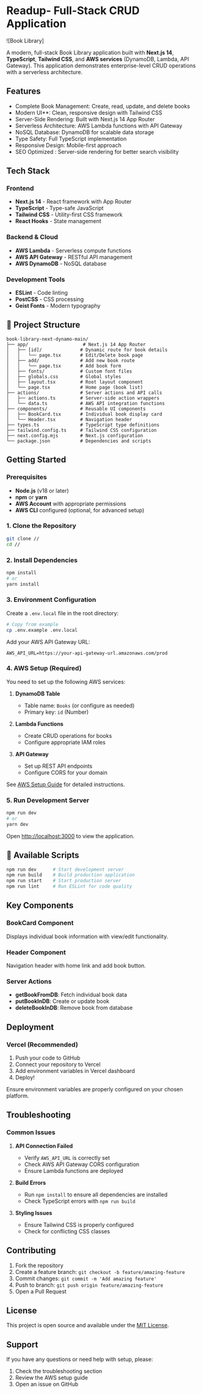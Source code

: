 # Readup- Full-Stack CRUD Application

![Book Library]

A modern, full-stack Book Library application built with **Next.js 14**, **TypeScript**, **Tailwind CSS**, and **AWS services** (DynamoDB, Lambda, API Gateway). This application demonstrates enterprise-level CRUD operations with a serverless architecture.

## Features

- Complete Book Management: Create, read, update, and delete books
-  Modern UI**: Clean, responsive design with Tailwind CSS
- Server-Side Rendering: Built with Next.js 14 App Router
- Serverless Architecture: AWS Lambda functions with API Gateway
- NoSQL Database: DynamoDB for scalable data storage
- Type Safety: Full TypeScript implementation
- Responsive Design: Mobile-first approach
- SEO Optimized : Server-side rendering for better search visibility

##  Tech Stack

### Frontend
- **Next.js 14** - React framework with App Router
- **TypeScript** - Type-safe JavaScript
- **Tailwind CSS** - Utility-first CSS framework
- **React Hooks** - State management

### Backend & Cloud
- **AWS Lambda** - Serverless compute functions
- **AWS API Gateway** - RESTful API management
- **AWS DynamoDB** - NoSQL database

### Development Tools
- **ESLint** - Code linting
- **PostCSS** - CSS processing
- **Geist Fonts** - Modern typography

## 📁 Project Structure

```
book-library-next-dynamo-main/
├── app/                    # Next.js 14 App Router
│   ├── [id]/              # Dynamic route for book details
│   │   └── page.tsx       # Edit/Delete book page
│   ├── add/               # Add new book route
│   │   └── page.tsx       # Add book form
│   ├── fonts/             # Custom font files
│   ├── globals.css        # Global styles
│   ├── layout.tsx         # Root layout component
│   └── page.tsx           # Home page (book list)
├── actions/               # Server actions and API calls
│   ├── actions.ts         # Server-side action wrappers
│   └── data.ts            # AWS API integration functions
├── components/            # Reusable UI components
│   ├── BookCard.tsx       # Individual book display card
│   └── Header.tsx         # Navigation header
├── types.ts               # TypeScript type definitions
├── tailwind.config.ts     # Tailwind CSS configuration
├── next.config.mjs        # Next.js configuration
└── package.json           # Dependencies and scripts
```

## Getting Started

### Prerequisites

- **Node.js** (v18 or later)
- **npm** or **yarn**
- **AWS Account** with appropriate permissions
- **AWS CLI** configured (optional, for advanced setup)

### 1. Clone the Repository

```bash
git clone //
cd //
```

### 2. Install Dependencies

```bash
npm install
# or
yarn install
```

### 3. Environment Configuration

Create a `.env.local` file in the root directory:

```bash
# Copy from example
cp .env.example .env.local
```

Add your AWS API Gateway URL:

```env
AWS_API_URL=https://your-api-gateway-url.amazonaws.com/prod
```

### 4. AWS Setup (Required)

You need to set up the following AWS services:

1. **DynamoDB Table**
   - Table name: `Books` (or configure as needed)
   - Primary key: `id` (Number)

2. **Lambda Functions**
   - Create CRUD operations for books
   - Configure appropriate IAM roles

3. **API Gateway**
   - Set up REST API endpoints
   - Configure CORS for your domain

See [AWS Setup Guide](#aws-setup-detailed) for detailed instructions.

### 5. Run Development Server

```bash
npm run dev
# or
yarn dev
```

Open [http://localhost:3000](http://localhost:3000) to view the application.

## 🔧 Available Scripts

```bash
npm run dev      # Start development server
npm run build    # Build production application
npm run start    # Start production server
npm run lint     # Run ESLint for code quality
```

## Key Components

### BookCard Component
Displays individual book information with view/edit functionality.

### Header Component
Navigation header with home link and add book button.

### Server Actions
- **getBookFromDB**: Fetch individual book data
- **putBookInDB**: Create or update book
- **deleteBookInDB**: Remove book from database

## Deployment

### Vercel (Recommended)

1. Push your code to GitHub
2. Connect your repository to Vercel
3. Add environment variables in Vercel dashboard
4. Deploy!

Ensure environment variables are properly configured on your chosen platform.

## Troubleshooting

### Common Issues

1. **API Connection Failed**
   - Verify `AWS_API_URL` is correctly set
   - Check AWS API Gateway CORS configuration
   - Ensure Lambda functions are deployed

2. **Build Errors**
   - Run `npm install` to ensure all dependencies are installed
   - Check TypeScript errors with `npm run build`

3. **Styling Issues**
   - Ensure Tailwind CSS is properly configured
   - Check for conflicting CSS classes

## Contributing

1. Fork the repository
2. Create a feature branch: `git checkout -b feature/amazing-feature`
3. Commit changes: `git commit -m 'Add amazing feature'`
4. Push to branch: `git push origin feature/amazing-feature`
5. Open a Pull Request

##  License

This project is open source and available under the [MIT License](./LICENCE).

## Support

If you have any questions or need help with setup, please:
1. Check the troubleshooting section
2. Review the AWS setup guide
3. Open an issue on GitHub
